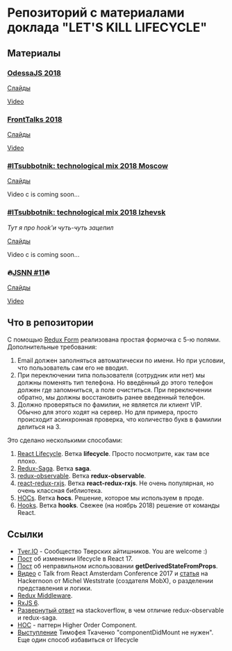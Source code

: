 # Репозиторий с материалами доклада "LET'S KILL LIFECYCLE"

## Материалы 
### [OdessaJS 2018](http://odessajs.org/)
[Слайды](https://drive.google.com/open?id=1m2Yhx2FGJze91drvaRqTWPmxMZxnqojm)

[Video](https://youtu.be/5PM5c0EUMyE)

### [FrontTalks 2018](https://events.yandex.ru/lib/talks/6358/)
[Слайды](https://drive.google.com/file/d/1RyaBodMCwcoSTdwsULG5Jsng3eaWU-8h/view?usp=sharing) 

[Video](https://youtu.be/rQ2EIOnhPPg)

### [#ITsubbotnik: technological mix 2018 Moscow](https://events.epam.com/events/itsubbotnik-technological-mix/talks/7368)
[Слайды](https://drive.google.com/open?id=1Ds9i9ENOZCmKGRYK2y7aYBtvGQBkaFoR)

Video с is coming soon...

### [#ITsubbotnik: technological mix 2018 Izhevsk](https://events.epam.com/events/epam-itsubbotnik-conference-izhevsk/talks/7553)

_Тут я про hook'и чуть-чуть зацепил_

[Слайды](https://drive.google.com/file/d/1DzP_YNLxx1m7ZxrZokZNAkUs4WszuPpm/view?usp=sharing)  

Video с is coming soon...

### 🔥[JSNN #11](https://www.it52.info/events/2018-11-24-jsnn-11)🔥

[Слайды](https://drive.google.com/file/d/1C2Urx3eg39Igd_j4ybt4EFtzfrg73AqB/view?usp=sharing) 

[Video](https://www.youtube.com/watch?v=n5hlF9qVH1k)


## Что в репозитории
С помощью [Redux Form](https://redux-form.com) реализована простая формочка с 5-ю полями.
Дополнительные требования:
1. Email должен заполняться автоматически по имени. Но при условии, что пользователь 
сам его не вводил.
2. При переключении типа пользователя (сотрудник или нет) мы должны поменять тип телефона. 
Но введённый до этого телефон должен где запомниться, а поле очиститься.
При переключении обратно, мы должны восстановить ранее введенный телефон.
3. Должно проверяться по фамилии, не является ли клиент VIP. Обычно для этого ходят на сервер. 
Но для примера, просто происходит асинхронная проверка, что количество букв в фамилии 
делиться на 3.

Это сделано несколькими способами:
1. [React Lifecycle](https://reactjs.org/docs/react-component.html). Ветка **lifecycle**. Просто посмотрите, как там все плохо.
2. [Redux-Saga](https://github.com/redux-saga/redux-saga). Ветка **saga**.
3. [redux-observable](https://github.com/redux-observable/redux-observable). Ветка **redux-observable**.
4. [react-redux-rxjs](https://github.com/redneckz/react-redux-rxjs). Ветка **react-redux-rxjs**. Не очень популярная, но очень классная библиотека.
5. [HOCs](https://reactjs.org/docs/higher-order-components.html). Ветка **hocs**. Решение, которое мы используем в проде.
6. [Hooks](https://reactjs.org/docs/hooks-intro.html). Ветка **hooks**. Свежее (на ноябрь 2018) решение от 
   команды React.

## Ссылки 
 - [Tver.IO](https://tver.io/) - Сообщество Тверских айтишников. You are welcome :)
 - [Пост](https://reactjs.org/blog/2018/03/27/update-on-async-rendering.html) об изменении lifecycle в 
 React 17.
 - [Пост](https://reactjs.org/blog/2018/06/07/you-probably-dont-need-derived-state.html#when-to-use-derived-state) об неправильном использовании **getDerivedStateFromProps**.
 - [Видео](https://www.youtube.com/watch?v=3J9EJrvqOiM) с Talk from React Amsterdam Conference 2017 и 
   [статья](https://hackernoon.com/how-to-decouple-state-and-ui-a-k-a-you-dont-need-componentwillmount-cc90b787aa37) 
    на Hackernoon от Michel Weststrate (создателя MobX), о разделении представления и логики.
 - [Redux Middleware](https://redux.js.org/advanced/middleware).
 - [RxJS 6](https://github.com/reactivex/rxjs).
 - [Развернутый ответ](https://stackoverflow.com/questions/40021344/why-use-redux-observable-over-redux-saga/40027778#40027778) на stackoverflow, в чем отличие redux-observable и redux-saga.
 - [HOC](https://reactjs.org/docs/higher-order-components.html) - паттерн Higher Order Component.
 - [Выступление](https://www.youtube.com/watch?v=HEqgw16l64Q) Тимофея Ткаченко "componentDidMount не нужен". 
 Еще один способ избавиться от lifecycle 
   
